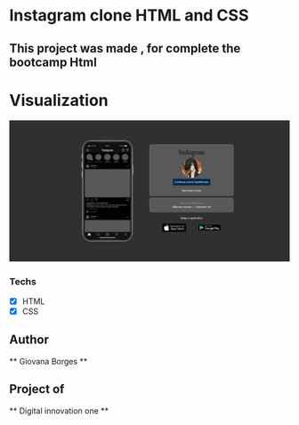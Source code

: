 # Instagram clone HTML and CSS

## This project was made , for complete the bootcamp Html

# Visualization 
<img src="ins.png" alt="result">


### Techs
* [x] HTML 
* [x] CSS

## Author
** Giovana Borges **

## Project of 
** Digital innovation one **
